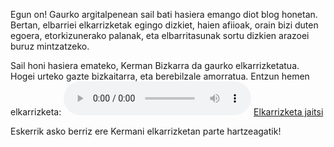 <!--
.. title: Elkarrizketa Kerman Bizkarrari
.. slug: elkarrizketa-kerman-bizkarrari
.. date: 2017-11-26 12:00:00+01:00
.. tags: interview
.. category: 
.. link: 
.. description: 
.. type: text
-->

Egun on! Gaurko argitalpenean sail bati hasiera emango diot blog honetan. Bertan, elbarriei elkarrizketak egingo dizkiet, haien afiioak, orain bizi duten egoera, etorkizunerako palanak, eta elbarritasunak sortu dizkien arazoei buruz mintzatzeko.

Sail honi hasiera emateko, Kerman Bizkarra da gaurko elkarrizketatua. Hogei urteko gazte bizkaitarra, eta berebilzale amorratua. Entzun hemen elkarrizketa:
<audio controls src="https://www.dropbox.com/s/snngvajq53h3p9k/Kerman%20Bizkarra.mp3?dl=1"></audio>
[Elkarrizketa jaitsi](https://www.dropbox.com/s/snngvajq53h3p9k/Kerman%20Bizkarra.mp3?dl=1)

Eskerrik asko berriz ere Kermani elkarrizketan parte hartzeagatik!
